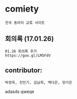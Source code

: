 # comiety
    전국 동아리 교류 사이트

## 회의록 (17.01.26)
    01.26 회의록 추가
    https://goo.gl/LM5FdV

## contributor:
    박정욱, 진민기, 김남희, 백다은, 양가은


adasds
qweqe

